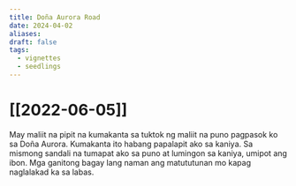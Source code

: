 ```yaml
---
title: Doña Aurora Road
date: 2024-04-02
aliases: 
draft: false
tags:
  - vignettes
  - seedlings
---
```

# [[2022-06-05]]

May maliit na pipit na kumakanta sa tuktok ng maliit na puno pagpasok ko sa Doña Aurora. Kumakanta ito habang papalapit ako sa kaniya. Sa mismong sandali na tumapat ako sa puno at lumingon sa kaniya, umipot ang ibon. Mga ganitong bagay lang naman ang matututunan mo kapag naglalakad ka sa labas.